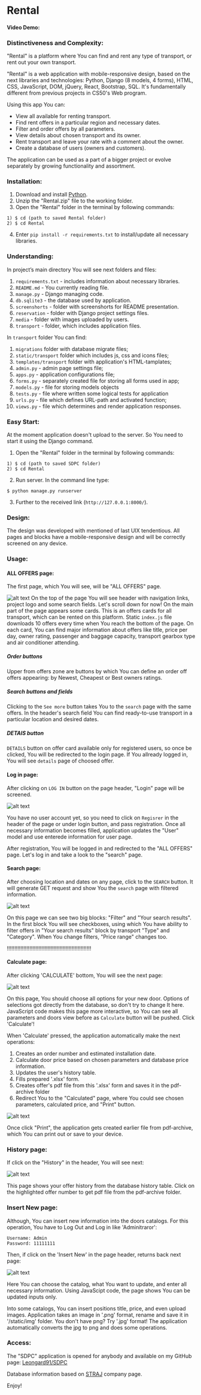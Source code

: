 # Rental
#### Video Demo:
### Distinctiveness and Complexity:

"Rental" is a platform where You can find and rent any type of transport, or rent out your own transport.

"Rental" is a web application with mobile-responsive design, based on the next libraries and technologies: Python, Django (8 models, 4 forms), HTML, CSS, JavaScript, DOM, jQuery, React, Bootstrap, SQL. It's fundamentally different from previous projects in CS50's Web program. 

Using this app You can:
- View all available for renting transport.
- Find rent offers in a particular region and necessary dates.
- Filter and order offers by all parameters.
- View details about chosen transport and its owner.
- Rent transport and leave your rate with a comment about the owner.
- Create a database of users (owners and customers).

The application can be used as a part of a bigger project or evolve separately by growing functionality and assortment. 

### Installation:
1. Download and install [Python](https://www.python.org/downloads/).
2. Unzip the "Rental.zip" file to the working folder.
3. Open the "Rental" folder in the terminal by following commands:
```
1) $ cd (path to saved Rental folder)
2) $ cd Rental
```
4. Enter `pip install -r requirements.txt` to install/update all necessary libraries.

### Understanding:
In project’s main directory You will see next folders and files:
1. `requirements.txt` - includes information about necessary libraries.
2. `README.md` - You currently reading file.
3. `manage.py` - Django managing code.
4. `db.sqlite3` - the database used by application.
5. `screenshorts` - folder with screenshorts for README presentation.
5. `reservation` - folder with Django project settings files.
6. `media` - folder with images uploaded by users. 
7. `transport` - folder, which includes application files.

In `transport` folder You can find:
1) `migrations` folder with database migrate files;
2) `static/transport` folder which includes js, css and icons files;
3) `templates/transport` folder with application's HTML-tamplates;
4) `admin.py` - admin page settings file;
5) `apps.py` - application configurations file;
6) `forms.py` - separately created file for storing all forms used in app;
7) `models.py` - file for storing models objects
8) `tests.py` - file where written some logical tests for application
9) `urls.py` - file which defines URL-path and activated function;
10) `views.py` - file which determines and render application responses.

### Easy Start:
At the moment application doesn't upload to the server. So You need to start it using the Django command.

1. Open the "Rental" folder in the terminal by following commands:
```
1) $ cd (path to saved SDPC folder)
2) $ cd Rental
```
2. Run server. In the command line type:
```
$ python manage.py runserver
```
3. Further to the received link (`http://127.0.0.1:8000/`).

### Design:
The design was developed with mentioned of last UIX tendentious. 
All pages and blocks have a mobile-responsive design and will be correctly screened on any device.

### Usage:

#### ALL OFFERS page:
The first page, which You will see, will be "ALL OFFERS" page.

![alt text]()
On the top of the page You will see header with navigation links, project logo and some search fields. Let's scroll down for now! On the main part of the page appears some cards. This is an offers cards for all transport, which can be rented on this platform. Static `index.js` file downloads 10 offers every time when You reach the bottom of the page. On each card, You can find major information about offers like title, price per day, owner rating, passenger and baggage capacity, transport gearbox type and air conditioner attending. 

##### Order buttons
Upper from offers zone are buttons by which You can define an order off offers appearing: by Newest, Cheapest or Best owners ratings.

##### Search buttons and fields
Clicking to the `See more` button takes You to the `search` page with the same offers.
In the header's search field You can find ready-to-use transport in a particular location and desired dates.

##### DETAIS button
`DETAILS` button on offer card available only for registered users, so once be clicked, You will be redirected to the login page. If You allready logged in, You will see `details` page of choosed offer. 


#### Log in page:
After clicking on `LOG IN` button on the page header, "Login" page will be screened.

![alt text]()

You have no user account yet, so you need to click on `Regisrer` in the header of the page or under login button, and pass registration. Once all necessary information becomes filled, application updates the "User" model and use enterede information for user page.

After registration, You will be logged in and redirected to the "ALL OFFERS" page.
Let's log in and take a look to the "search" page.


#### Search page:
After choosing location and dates on any page, click to the `SEARCH` button. It will generate GET request and show You the `search` page with filtered information.

![alt text]()

On this page we can see two big blocks: "Filter" and "Your search results". In the first block You will see checkboxes, using which You have ability to filter offers in "Your search results" block by transport "Type" and "Category". When You change filters, "Price range" changes too.

!!!!!!!!!!!!!!!!!!!!!!!!!!!!!!!!!!!!!!!!!!!!!!!!!!!!!!!!
#### Calculate page:
After clicking 'CALCULATE' bottom, You will see the next page:

![alt text](https://raw.githubusercontent.com/Leongard91/SDPC/0c04ca0a6cfee9c9c40684e18f3c1afb07cb3903/screenshots/Calculate.JPG)

On this page, You should choose all options for your new door. Options of selections got directly from the database, so don't try to change It here. JavaScript code makes this page more interactive, so You can see all parameters and doors view before as `Calculate` button will be pushed.
Click 'Calculate'!

When 'Calculate' pressed, the application automatically make the next operations: 
1. Creates an order number and estimated installation date.
2. Calculate door price based on chosen parameters and database price information. 
3. Updates the user's history table.
4. Fills prepared '.xlsx' form.
5. Creates offer's pdf file from this '.xlsx' form and saves it in the pdf-archive folder
6. Redirect You to the "Calculated" page, where You could see chosen parameters, calculated price, and "Print" button. 

![alt text](https://raw.githubusercontent.com/Leongard91/SDPC/main/screenshots/calculated2.JPG)

Once click "Print", the application gets created earlier file from pdf-archive, which You can print out or save to your device.

### History page:
If click on the "History" in the header, You will see next:

![alt text](https://raw.githubusercontent.com/Leongard91/SDPC/main/screenshots/History.JPG)

This page shows your offer history from the database history table.
Click on the highlighted offer number to get pdf file from the pdf-archive folder.

### Insert New page:
Although, You can insert new information into the doors catalogs. 
For this operation, You have to Log Out and Log in like 'Adminitraror':
```
Username: Admin
Password: 11111111
```
Then, if click on the 'Insert New' in the page header, returns back next page:

![alt text](https://raw.githubusercontent.com/Leongard91/SDPC/main/screenshots/Insert.JPG)

Here You can choose the catalog, what You want to update, and enter all necessary information. Using JavaScipt code, the page shows You can be updated inputs only. 

Into some catalogs, You can insert positions title, price, and even upload images.
Application takes an image in '.png' format, rename and save it in '/static/img' folder.
You don't have png? Try '.jpg' format! The application automatically converts the jpg to png and does some operations.

### Access:
The "SDPC" application is opened for anybody and available on my GitHub page: [Leongard91/SDPC](https://github.com/Leongard91/SDPC)

Database information based on [STRAJ](straj.ua) company page.

Enjoy!